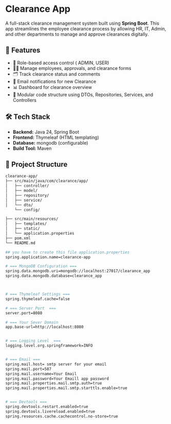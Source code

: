 # Clearance App

A full-stack clearance management system built using **Spring Boot**. This app streamlines the employee clearance process by allowing HR, IT, Admin, and other departments to manage and approve clearances digitally.

## 🚀 Features

- 🔐 Role-based access control ( ADMIN, USER)
- 👨‍💼 Manage employees, approvals, and clearance forms
- 🗂️ Track clearance status and comments
- 📨 Email notifications for new Clearance
- 📊 Dashboard for clearance overview
- 🧩 Modular code structure using DTOs, Repositories, Services, and Controllers

## 🛠️ Tech Stack

- **Backend:** Java 24, Spring Boot
- **Frontend:** Thymeleaf (HTML templating)
- **Database:** mongodb (configurable)
- **Build Tool:** Maven




## 📂 Project Structure

```bash
clearance-app/
├── src/main/java/com/clearance/app/
│   ├── controller/
│   ├── model/
│   ├── repository/
│   ├── service/
│   └── dto/
    └── config/

├── src/main/resources/
│   ├── templates/
│   ├── static/
│   └── application.properties 
├── pom.xml
└── README.md

## you have to create this file application.properties 
spring.application.name=clearance-app

# === MongoDB Configuration ===
spring.data.mongodb.uri=mongodb://localhost:27017/clearance_app
spring.data.mongodb.database=clearance_app



# === Thymeleaf Settings ===
spring.thymeleaf.cache=false

# === Server Port  ===
server.port=8080

# === Your Sever Domain
app.base-url=http://localhost:8080


# === Logging Level  ===
logging.level.org.springframework=INFO


# === Email ===
spring.mail.host= smtp server for your email
spring.mail.port=587
spring.mail.username=Your Email 
spring.mail.password=Your Emaill app password
spring.mail.properties.mail.smtp.auth=true
spring.mail.properties.mail.smtp.starttls.enable=true


# === Devtools ===
spring.devtools.restart.enabled=true
spring.devtools.livereload.enabled=true
spring.resources.cache.cachecontrol.no-store=true


